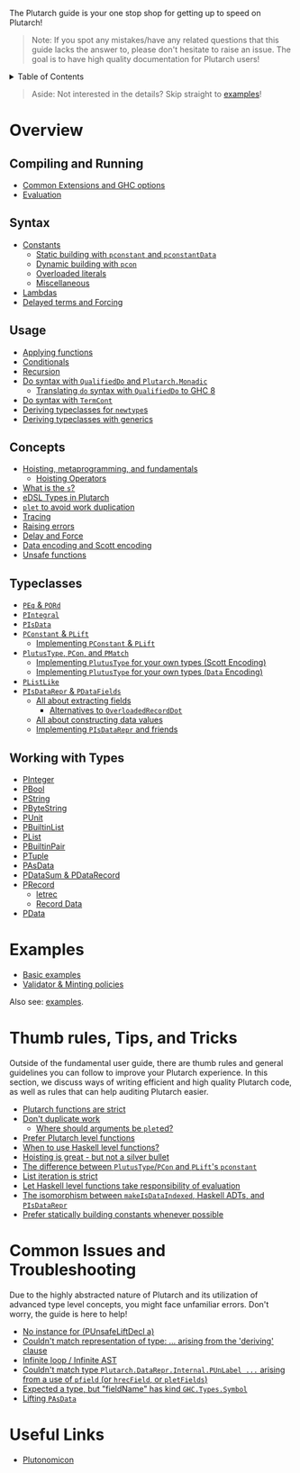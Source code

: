 The Plutarch guide is your one stop shop for getting up to speed on Plutarch!

> Note: If you spot any mistakes/have any related questions that this guide lacks the answer to, please don't hesitate to raise an issue. The goal is to have high quality documentation for Plutarch users!

<details>
<summary> Table of Contents </summary>

- [Overview](#overview)
  - [Compiling and Running](#compiling-and-running)
  - [Syntax](#syntax)
  - [Usage](#usage)
  - [Concepts](#concepts)
  - [Typeclasses](#typeclasses)
  - [Working with Types](#working-with-types)
- [Examples](#examples)
- [Thumb rules, Tips, and Tricks](#thumb-rules-tips-and-tricks)
- [Common Issues and Troubleshooting](#common-issues-and-troubleshooting)
- [Useful Links](#useful-links)

</details>

> Aside: Not interested in the details? Skip straight to [examples](#examples)!

# Overview

## Compiling and Running

- [Common Extensions and GHC options](./RUN.md#common-extensions-and-ghc-options)
- [Evaluation](./RUN.md#evaluation)

## Syntax

- [Constants](./SYNTAX.md#constants)
  - [Static building with `pconstant` and `pconstantData`](./SYNTAX.md#static-building-with-pconstant-and-pconstantdata)
  - [Dynamic building with `pcon`](./SYNTAX.md#dynamic-building-with-pcon)
  - [Overloaded literals](./SYNTAX.md#overloaded-literals)
  - [Miscellaneous](./SYNTAX.md#miscellaneous)
- [Lambdas](./SYNTAX.md#lambdas)
- [Delayed terms and Forcing](./SYNTAX.md#delayed-terms-and-forcing)

## Usage

- [Applying functions](./USAGE.md#applying-functions)
- [Conditionals](./USAGE.md#conditionals)
- [Recursion](./USAGE.md#recursion)
- [Do syntax with `QualifiedDo` and `Plutarch.Monadic`](./USAGE.md#do-syntax-with-qualifieddo-and-plutarchmonadic)
  - [Translating `do` syntax with `QualifiedDo` to GHC 8](./USAGE.md#translating-do-syntax-with-qualifieddo-to-ghc-8)
- [Do syntax with `TermCont`](./USAGE.md#do-syntax-with-termcont)
- [Deriving typeclasses for `newtype`s](./USAGE.md#deriving-typeclasses-for-newtypes)
- [Deriving typeclasses with generics](./USAGE.md#deriving-typeclasses-with-generics)

## Concepts

- [Hoisting, metaprogramming,  and fundamentals](./CONCEPTS.md#hoisting-metaprogramming--and-fundamentals)
  - [Hoisting Operators](./CONCEPTS.md#hoisting-operators)
- [What is the `s`?](./CONCEPTS.md#what-is-the-s)
- [eDSL Types in Plutarch](./CONCEPTS.md#edsl-types-in-plutarch)
- [`plet` to avoid work duplication](./CONCEPTS.md#plet-to-avoid-work-duplication)
- [Tracing](./CONCEPTS.md#tracing)
- [Raising errors](./CONCEPTS.md#raising-errors)
- [Delay and Force](./CONCEPTS.md#delay-and-force)
- [Data encoding and Scott encoding](./CONCEPTS.md#data-encoding-and-scott-encoding)
- [Unsafe functions](./CONCEPTS.md#unsafe-functions)

## Typeclasses

- [`PEq` & `PORd`](./TYPECLASSES.md#peq--pord)
- [`PIntegral`](./TYPECLASSES.md#pintegral)
- [`PIsData`](./TYPECLASSES.md#pisdata)
- [`PConstant` & `PLift`](./TYPECLASSES.md#pconstant--plift)
  - [Implementing `PConstant` & `PLift`](./TYPECLASSES.md#implementing-pconstant--plift)
- [`PlutusType`, `PCon`, and `PMatch`](./TYPECLASSES.md#plutustype-pcon-and-pmatch)
  - [Implementing `PlutusType` for your own types (Scott Encoding)](./TYPECLASSES.md#implementing-plutustype-for-your-own-types-scott-encoding)
  - [Implementing `PlutusType` for your own types (`Data` Encoding)](./TYPECLASSES.md#implementing-plutustype-for-your-own-types-data-encoding)
- [`PListLike`](./TYPECLASSES.md#plistlike)
- [`PIsDataRepr` & `PDataFields`](./TYPECLASSES.md#pisdatarepr--pdatafields)
  - [All about extracting fields](./TYPECLASSES.md#all-about-extracting-fields)
    - [Alternatives to `OverloadedRecordDot`](./TYPECLASSES.md#alternatives-to-overloadedrecorddot)
  - [All about constructing data values](./TYPECLASSES.md#all-about-constructing-data-values)
  - [Implementing `PIsDataRepr` and friends](./TYPECLASSES.md#implementing-pisdatarepr-and-friends)

## Working with Types

- [PInteger](./TYPES.md#pinteger)
- [PBool](./TYPES.md#pbool)
- [PString](./TYPES.md#pstring)
- [PByteString](./TYPES.md#pbytestring)
- [PUnit](./TYPES.md#punit)
- [PBuiltinList](./TYPES.md#pbuiltinlist)
- [PList](./TYPES.md#plist)
- [PBuiltinPair](./TYPES.md#pbuiltinpair)
- [PTuple](./TYPES.md#ptuple)
- [PAsData](./TYPES.md#pasdata)
- [PDataSum & PDataRecord](./TYPES.md#pdatasum--pdatarecord)
- [PRecord](./TYPES.md#precord)
  - [letrec](./TYPES.md#letrec)
  - [Record Data](./TYPES.md#record-data)
- [PData](./TYPES.md#pdata)

# Examples
- [Basic examples](https://github.com/Plutonomicon/plutarch/tree/master/examples/BASIC.md)
- [Validator & Minting policies](https://github.com/Plutonomicon/plutarch/tree/master/examples/VALIDATOR.md)

Also see: [examples](https://github.com/Plutonomicon/plutarch/tree/master/examples).

# Thumb rules, Tips, and Tricks
Outside of the fundamental user guide, there are thumb rules and general guidelines you can follow to improve your Plutarch experience. In this section, we discuss ways of writing efficient and high quality Plutarch code, as well as rules that can help auditing Plutarch easier.

- [Plutarch functions are strict](./TRICKS.md#plutarch-functions-are-strict)
- [Don't duplicate work](./TRICKS.md#dont-duplicate-work)
  - [Where should arguments be `plet`ed?](./TRICKS.md#where-should-arguments-be-pleted)
- [Prefer Plutarch level functions](./TRICKS.md#prefer-plutarch-level-functions)
- [When to use Haskell level functions?](./TRICKS.md#when-to-use-haskell-level-functions)
- [Hoisting is great - but not a silver bullet](./TRICKS.md#hoisting-is-great---but-not-a-silver-bullet)
- [The difference between `PlutusType`/`PCon` and `PLift`'s `pconstant`](./TRICKS.md#the-difference-between-plutustypepcon-and-plifts-pconstant)
- [List iteration is strict](./TRICKS.md#list-iteration-is-strict)
- [Let Haskell level functions take responsibility of evaluation](./TRICKS.md#let-haskell-level-functions-take-responsibility-of-evaluation)
- [The isomorphism between `makeIsDataIndexed`, Haskell ADTs, and `PIsDataRepr`](./TRICKS.md#the-isomorphism-between-makeisdataindexed-haskell-adts-and-pisdatarepr)
- [Prefer statically building constants whenever possible](./TRICKS.md#prefer-statically-building-constants-whenever-possible)

# Common Issues and Troubleshooting
Due to the highly abstracted nature of Plutarch and its utilization of advanced type level concepts, you might face unfamiliar errors. Don't worry, the guide is here to help!

- [No instance for (PUnsafeLiftDecl a)](./TROUBLESHOOTING.md#no-instance-for-punsafeliftdecl-a)
- [Couldn't match representation of type: ... arising from the 'deriving' clause](./TROUBLESHOOTING.md#couldnt-match-representation-of-type--arising-from-the-deriving-clause)
- [Infinite loop / Infinite AST](./TROUBLESHOOTING.md#infinite-loop--infinite-ast)
- [Couldn't match type `Plutarch.DataRepr.Internal.PUnLabel ...` arising from a use of `pfield` (or `hrecField`, or `pletFields`)](./TROUBLESHOOTING.md#couldnt-match-type-plutarchdatareprinternalpunlabel--arising-from-a-use-of-pfield-or-hrecfield-or-pletfields)
- [Expected a type, but "fieldName" has kind `GHC.Types.Symbol`](./TROUBLESHOOTING.md#expected-a-type-but-fieldname-has-kind-ghctypessymbol)
- [Lifting `PAsData`](./TROUBLESHOOTING.md#lifting-pasdata)

# Useful Links
- [Plutonomicon](https://github.com/Plutonomicon/plutonomicon)
